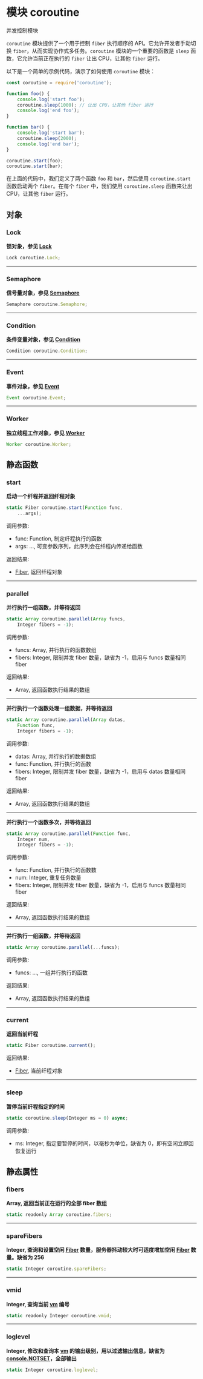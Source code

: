 # 模块 coroutine
并发控制模块

`coroutine` 模块提供了一个用于控制 `fiber` 执行顺序的 API。它允许开发者手动切换 `fiber`，从而实现协作式多任务。`coroutine` 模块的一个重要的函数是 `sleep` 函数，它允许当前正在执行的 `fiber` 让出 CPU，让其他 `fiber` 运行。

以下是一个简单的示例代码，演示了如何使用 `coroutine` 模块：

```JavaScript
const coroutine = require('coroutine');

function foo() {
    console.log('start foo');
    coroutine.sleep(1000); // 让出 CPU，让其他 fiber 运行
    console.log('end foo');
}

function bar() {
    console.log('start bar');
    coroutine.sleep(2000);
    console.log('end bar');
}

coroutine.start(foo);
coroutine.start(bar);
```

在上面的代码中，我们定义了两个函数 `foo` 和 `bar`，然后使用 `coroutine.start` 函数启动两个 `fiber`。在每个 `fiber` 中，我们使用 `coroutine.sleep` 函数来让出 CPU，让其他 `fiber` 运行。

## 对象
        
### Lock
**锁对象，参见 [Lock](../../object/ifs/Lock.md)**

```JavaScript
Lock coroutine.Lock;
```

--------------------------
### Semaphore
**信号量对象，参见 [Semaphore](../../object/ifs/Semaphore.md)**

```JavaScript
Semaphore coroutine.Semaphore;
```

--------------------------
### Condition
**条件变量对象，参见 [Condition](../../object/ifs/Condition.md)**

```JavaScript
Condition coroutine.Condition;
```

--------------------------
### Event
**事件对象，参见 [Event](../../object/ifs/Event.md)**

```JavaScript
Event coroutine.Event;
```

--------------------------
### Worker
**独立线程工作对象，参见 [Worker](../../object/ifs/Worker.md)**

```JavaScript
Worker coroutine.Worker;
```

## 静态函数
        
### start
**启动一个纤程并返回纤程对象**

```JavaScript
static Fiber coroutine.start(Function func,
    ...args);
```

调用参数:
* func: Function, 制定纤程执行的函数
* args: ..., 可变参数序列，此序列会在纤程内传递给函数

返回结果:
* [Fiber](../../object/ifs/Fiber.md), 返回纤程对象

--------------------------
### parallel
**并行执行一组函数，并等待返回**

```JavaScript
static Array coroutine.parallel(Array funcs,
    Integer fibers = -1);
```

调用参数:
* funcs: Array, 并行执行的函数数组
* fibers: Integer, 限制并发 fiber 数量，缺省为 -1，启用与 funcs 数量相同 fiber

返回结果:
* Array, 返回函数执行结果的数组

--------------------------
**并行执行一个函数处理一组数据，并等待返回**

```JavaScript
static Array coroutine.parallel(Array datas,
    Function func,
    Integer fibers = -1);
```

调用参数:
* datas: Array, 并行执行的数据数组
* func: Function, 并行执行的函数
* fibers: Integer, 限制并发 fiber 数量，缺省为 -1，启用与 datas 数量相同 fiber

返回结果:
* Array, 返回函数执行结果的数组

--------------------------
**并行执行一个函数多次，并等待返回**

```JavaScript
static Array coroutine.parallel(Function func,
    Integer num,
    Integer fibers = -1);
```

调用参数:
* func: Function, 并行执行的函数数
* num: Integer, 重复任务数量
* fibers: Integer, 限制并发 fiber 数量，缺省为 -1，启用与 funcs 数量相同 fiber

返回结果:
* Array, 返回函数执行结果的数组

--------------------------
**并行执行一组函数，并等待返回**

```JavaScript
static Array coroutine.parallel(...funcs);
```

调用参数:
* funcs: ..., 一组并行执行的函数

返回结果:
* Array, 返回函数执行结果的数组

--------------------------
### current
**返回当前纤程**

```JavaScript
static Fiber coroutine.current();
```

返回结果:
* [Fiber](../../object/ifs/Fiber.md), 当前纤程对象

--------------------------
### sleep
**暂停当前纤程指定的时间**

```JavaScript
static coroutine.sleep(Integer ms = 0) async;
```

调用参数:
* ms: Integer, 指定要暂停的时间，以毫秒为单位，缺省为 0，即有空闲立即回恢复运行

## 静态属性
        
### fibers
**Array, 返回当前正在运行的全部 fiber 数组**

```JavaScript
static readonly Array coroutine.fibers;
```

--------------------------
### spareFibers
**Integer, 查询和设置空闲 [Fiber](../../object/ifs/Fiber.md) 数量，服务器抖动较大时可适度增加空闲 [Fiber](../../object/ifs/Fiber.md) 数量。缺省为 256**

```JavaScript
static Integer coroutine.spareFibers;
```

--------------------------
### vmid
**Integer, 查询当前 [vm](vm.md) 编号**

```JavaScript
static readonly Integer coroutine.vmid;
```

--------------------------
### loglevel
**Integer, 修改和查询本 [vm](vm.md) 的输出级别，用以过滤输出信息，缺省为 [console.NOTSET](console.md#NOTSET)，全部输出**

```JavaScript
static Integer coroutine.loglevel;
```

